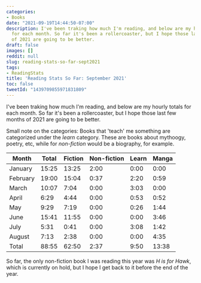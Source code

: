 ```yaml
---
categories:
- Books
date: "2021-09-19T14:44:50-07:00"
description: I've been traking how much I'm reading, and below are my hourly totals
  for each month. So far it's been a rollercoaster, but I hope those last few months
  of 2021 are going to be better.
draft: false
images: []
reddit: null
slug: reading-stats-so-far-sept2021
tags:
- ReadingStats
title: 'Reading Stats So Far: September 2021'
toc: false
tweetId: "1439709855971831809"
---
```


I've been traking how much I'm reading, and below are my hourly totals for each month. So far it's been a rollercoaster, but I hope those last few months of 2021 are going to be better.

Small note on the categories: Books that 'teach' me something are categorized under the *learn* category. These are books about mythoogy, poetry, etc, while for *non-fiction* would be a biography, for example.

|Month   |Total|Fiction|Non-fiction|Learn|Manga|
|--------|-----|-------|-----------|-----|-----|
|January |15:25|13:25  |2:00       |0:00 |0:00 |
|February|19:00|15:04  |0:37       |2:20 |0:59 |
|March   |10:07|7:04   |0:00       |3:03 |0:00 |
|April   |6:29 |4:44   |0:00       |0:53 |0:52 |
|May     |9:29 |7:19   |0:00       |0:26 |1:44 |
|June    |15:41|11:55  |0:00       |0:00 |3:46 |
|July    |5:31 |0:41   |0:00       |3:08 |1:42 |
|August  |7:13 |2:38   |0:00       |0:00 |4:35 |
|Total   |88:55|62:50  |2:37       |9:50 |13:38|

So far, the only non-fiction book I was reading this year was *H is for Hawk*, which is currently on hold, but I hope I get back to it before the end of the year.

<!--more-->

